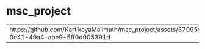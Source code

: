# msc_project

<table>
  <tr>
    <td>
      https://github.com/KartikeyaMalimath/msc_project/assets/37095980/81f25872-0e41-49a4-abe9-5ff0d005391d
    </td>
    <td>
      https://github.com/KartikeyaMalimath/msc_project/assets/37095980/bbb9e031-6478-4cf9-a6c8-3cf899b0e736
    </td>
  </tr>
</table>
